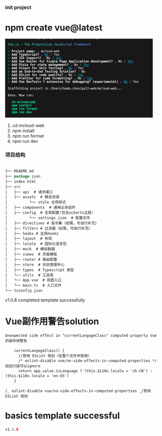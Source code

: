 ### init project

# npm create vue@latest

![Alt text](image.png)

1. cd mcloud-web
2. npm install
3. npm run format
4. npm run dev

### 项目结构

```go

├── README.md
├── package.json
├── index.html
├── src
│   ├── api  # 请求接口
│   ├── assets  # 静态资源
│          └── style 全局样式
│   ├── components  # 通用业务组件
│   ├── config  # 全局配置(包含echarts主题)
│          └── settings.json  # 配置文件
│   ├── directives # 指令集（如需，可自行补充）
│   ├── filters # 过滤器（如需，可自行补充）
│   ├── hooks # 全局hooks
│   ├── layout  # 布局
│   ├── locale  # 国际化语言包
│   ├── mock  # 模拟数据
│   ├── views  # 页面模板
│   ├── router # 路由配置
│   ├── store  # 状态管理中心
│   ├── types  # Typescript 类型
│   └── utils  # 工具库
│   └── App.vue  # 视图入口
│   └── main.ts  # 入口文件
└── tsconfig.json

```

v1.0.8 completed template successfully

# Vue副作用警告solution

```vue
Unexpected side effect in "currentLangageClass" computed property Vue 的副作用警告

    currentLangageClass() {
      //禁用 ESLint 规则（在整个文件中禁用）
      /* eslint-disable vue/no-side-effects-in-computed-properties */ 加这行就可以ignore
      return app.value.isLanguage ? (this.$i18n.locale = 'zh-CN') : (this.$i18n.locale = 'en-US')
    }

/_ eslint-disable vue/no-side-effects-in-computed-properties _/禁用 ESLint 规则
```


# basics template successful

```go
v1.0.9
```